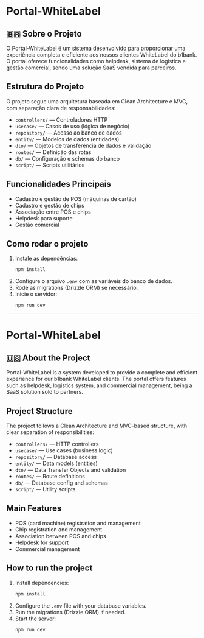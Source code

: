 # Portal-WhiteLabel

## 🇧🇷 Sobre o Projeto
O Portal-WhiteLabel é um sistema desenvolvido para proporcionar uma experiência completa e eficiente aos nossos clientes WhiteLabel do b1bank. O portal oferece funcionalidades como helpdesk, sistema de logística e gestão comercial, sendo uma solução SaaS vendida para parceiros.

## Estrutura do Projeto
O projeto segue uma arquitetura baseada em Clean Architecture e MVC, com separação clara de responsabilidades:

- `controllers/` — Controladores HTTP
- `usecase/` — Casos de uso (lógica de negócio)
- `repository/` — Acesso ao banco de dados
- `entity/` — Modelos de dados (entidades)
- `dto/` — Objetos de transferência de dados e validação
- `routes/` — Definição das rotas
- `db/` — Configuração e schemas do banco
- `script/` — Scripts utilitários

## Funcionalidades Principais
- Cadastro e gestão de POS (máquinas de cartão)
- Cadastro e gestão de chips
- Associação entre POS e chips
- Helpdesk para suporte
- Gestão comercial

## Como rodar o projeto
1. Instale as dependências:
   ```bash
   npm install
   ```
2. Configure o arquivo `.env` com as variáveis do banco de dados.
3. Rode as migrations (Drizzle ORM) se necessário.
4. Inicie o servidor:
   ```bash
   npm run dev
   ```

---

# Portal-WhiteLabel

## 🇺🇸 About the Project
Portal-WhiteLabel is a system developed to provide a complete and efficient experience for our b1bank WhiteLabel clients. The portal offers features such as helpdesk, logistics system, and commercial management, being a SaaS solution sold to partners.

## Project Structure
The project follows a Clean Architecture and MVC-based structure, with clear separation of responsibilities:

- `controllers/` — HTTP controllers
- `usecase/` — Use cases (business logic)
- `repository/` — Database access
- `entity/` — Data models (entities)
- `dto/` — Data Transfer Objects and validation
- `routes/` — Route definitions
- `db/` — Database config and schemas
- `script/` — Utility scripts

## Main Features
- POS (card machine) registration and management
- Chip registration and management
- Association between POS and chips
- Helpdesk for support
- Commercial management

## How to run the project
1. Install dependencies:
   ```bash
   npm install
   ```
2. Configure the `.env` file with your database variables.
3. Run the migrations (Drizzle ORM) if needed.
4. Start the server:
   ```bash
   npm run dev
   ```
